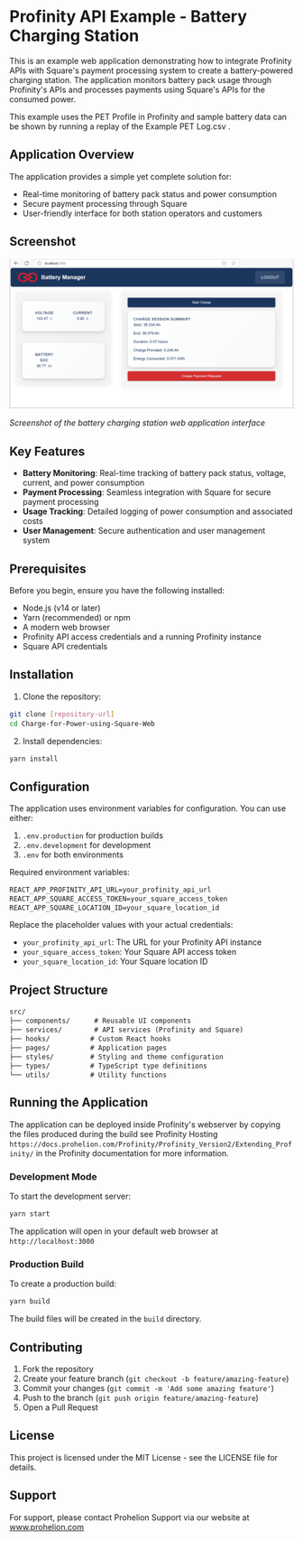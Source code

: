 # Profinity API Example - Battery Charging Station

This is an example web application demonstrating how to integrate Profinity APIs with Square's payment processing system to create a battery-powered charging station. The application monitors battery pack usage through Profinity's APIs and processes payments using Square's APIs for the consumed power.

This example uses the PET Profile in Profinity and sample battery data can be shown by running a replay of the Example PET Log.csv .

## Application Overview

The application provides a simple yet complete solution for:

- Real-time monitoring of battery pack status and power consumption
- Secure payment processing through Square
- User-friendly interface for both station operators and customers

## Screenshot

![Application Screenshot](public/screen-shot.png)

*Screenshot of the battery charging station web application interface*

## Key Features

- **Battery Monitoring**: Real-time tracking of battery pack status, voltage, current, and power consumption
- **Payment Processing**: Seamless integration with Square for secure payment processing
- **Usage Tracking**: Detailed logging of power consumption and associated costs
- **User Management**: Secure authentication and user management system

## Prerequisites

Before you begin, ensure you have the following installed:

- Node.js (v14 or later)
- Yarn (recommended) or npm
- A modern web browser
- Profinity API access credentials and a running Profinity instance
- Square API credentials

## Installation

1. Clone the repository:
```bash
git clone [repository-url]
cd Charge-for-Power-using-Square-Web
```

2. Install dependencies:
```bash
yarn install
```

## Configuration

The application uses environment variables for configuration. You can use either:

1. `.env.production` for production builds
2. `.env.development` for development
3. `.env` for both environments

Required environment variables:
```
REACT_APP_PROFINITY_API_URL=your_profinity_api_url
REACT_APP_SQUARE_ACCESS_TOKEN=your_square_access_token
REACT_APP_SQUARE_LOCATION_ID=your_square_location_id
```

Replace the placeholder values with your actual credentials:
- `your_profinity_api_url`: The URL for your Profinity API instance
- `your_square_access_token`: Your Square API access token
- `your_square_location_id`: Your Square location ID

## Project Structure

```
src/
├── components/      # Reusable UI components
├── services/        # API services (Profinity and Square)
├── hooks/          # Custom React hooks
├── pages/          # Application pages
├── styles/         # Styling and theme configuration
├── types/          # TypeScript type definitions
└── utils/          # Utility functions
```

## Running the Application

The application can be deployed inside Profinity's webserver by copying the files produced during the build see Profinity Hosting `https://docs.prohelion.com/Profinity/Profinity_Version2/Extending_Profinity/` in the Profinity documentation for more information.

### Development Mode

To start the development server:

```bash
yarn start
```

The application will open in your default web browser at `http://localhost:3000`

### Production Build

To create a production build:

```bash
yarn build
```

The build files will be created in the `build` directory.

## Contributing

1. Fork the repository
2. Create your feature branch (`git checkout -b feature/amazing-feature`)
3. Commit your changes (`git commit -m 'Add some amazing feature'`)
4. Push to the branch (`git push origin feature/amazing-feature`)
5. Open a Pull Request

## License

This project is licensed under the MIT License - see the LICENSE file for details.

## Support

For support, please contact Prohelion Support via our website at www.prohelion.com
